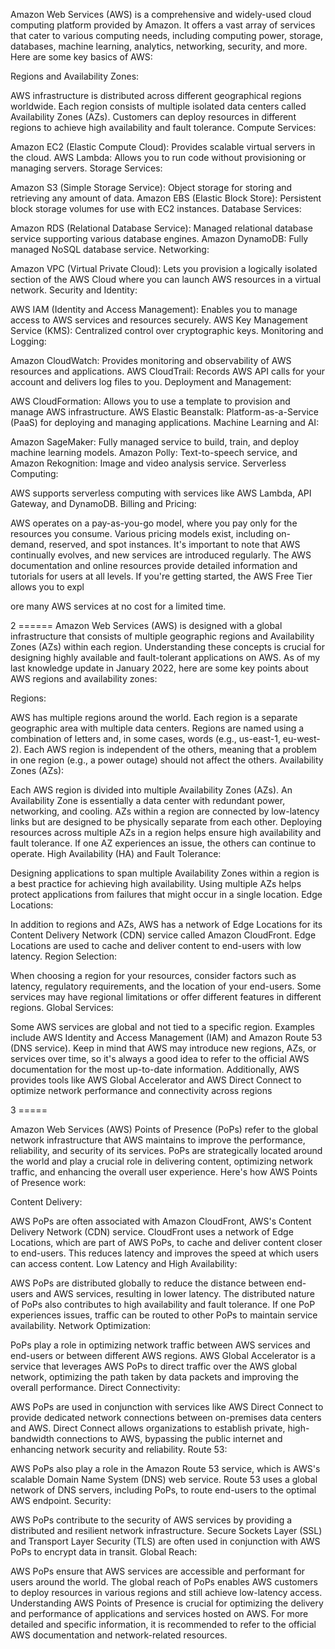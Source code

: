 Amazon Web Services (AWS) is a comprehensive and widely-used cloud computing platform provided by Amazon. It offers a vast array of services that cater to various computing needs, including computing power, storage, databases, machine learning, analytics, networking, security, and more. Here are some key basics of AWS:

Regions and Availability Zones:

AWS infrastructure is distributed across different geographical regions worldwide.
Each region consists of multiple isolated data centers called Availability Zones (AZs).
Customers can deploy resources in different regions to achieve high availability and fault tolerance.
Compute Services:

Amazon EC2 (Elastic Compute Cloud): Provides scalable virtual servers in the cloud.
AWS Lambda: Allows you to run code without provisioning or managing servers.
Storage Services:

Amazon S3 (Simple Storage Service): Object storage for storing and retrieving any amount of data.
Amazon EBS (Elastic Block Store): Persistent block storage volumes for use with EC2 instances.
Database Services:

Amazon RDS (Relational Database Service): Managed relational database service supporting various database engines.
Amazon DynamoDB: Fully managed NoSQL database service.
Networking:

Amazon VPC (Virtual Private Cloud): Lets you provision a logically isolated section of the AWS Cloud where you can launch AWS resources in a virtual network.
Security and Identity:

AWS IAM (Identity and Access Management): Enables you to manage access to AWS services and resources securely.
AWS Key Management Service (KMS): Centralized control over cryptographic keys.
Monitoring and Logging:

Amazon CloudWatch: Provides monitoring and observability of AWS resources and applications.
AWS CloudTrail: Records AWS API calls for your account and delivers log files to you.
Deployment and Management:

AWS CloudFormation: Allows you to use a template to provision and manage AWS infrastructure.
AWS Elastic Beanstalk: Platform-as-a-Service (PaaS) for deploying and managing applications.
Machine Learning and AI:

Amazon SageMaker: Fully managed service to build, train, and deploy machine learning models.
Amazon Polly: Text-to-speech service, and Amazon Rekognition: Image and video analysis service.
Serverless Computing:

AWS supports serverless computing with services like AWS Lambda, API Gateway, and DynamoDB.
Billing and Pricing:

AWS operates on a pay-as-you-go model, where you pay only for the resources you consume.
Various pricing models exist, including on-demand, reserved, and spot instances.
It's important to note that AWS continually evolves, and new services are introduced regularly. The AWS documentation and online resources provide detailed information and tutorials for users at all levels. If you're getting started, the AWS Free Tier allows you to expl

ore many AWS services at no cost for a limited time.

2 ====== 
Amazon Web Services (AWS) is designed with a global infrastructure that consists of multiple geographic regions and Availability Zones (AZs) within each region. Understanding these concepts is crucial for designing highly available and fault-tolerant applications on AWS. As of my last knowledge update in January 2022, here are some key points about AWS regions and availability zones:

Regions:

AWS has multiple regions around the world. Each region is a separate geographic area with multiple data centers.
Regions are named using a combination of letters and, in some cases, words (e.g., us-east-1, eu-west-2).
Each AWS region is independent of the others, meaning that a problem in one region (e.g., a power outage) should not affect the others.
Availability Zones (AZs):

Each AWS region is divided into multiple Availability Zones (AZs).
An Availability Zone is essentially a data center with redundant power, networking, and cooling.
AZs within a region are connected by low-latency links but are designed to be physically separate from each other.
Deploying resources across multiple AZs in a region helps ensure high availability and fault tolerance. If one AZ experiences an issue, the others can continue to operate.
High Availability (HA) and Fault Tolerance:

Designing applications to span multiple Availability Zones within a region is a best practice for achieving high availability.
Using multiple AZs helps protect applications from failures that might occur in a single location.
Edge Locations:

In addition to regions and AZs, AWS has a network of Edge Locations for its Content Delivery Network (CDN) service called Amazon CloudFront.
Edge Locations are used to cache and deliver content to end-users with low latency.
Region Selection:

When choosing a region for your resources, consider factors such as latency, regulatory requirements, and the location of your end-users.
Some services may have regional limitations or offer different features in different regions.
Global Services:

Some AWS services are global and not tied to a specific region. Examples include AWS Identity and Access Management (IAM) and Amazon Route 53 (DNS service).
Keep in mind that AWS may introduce new regions, AZs, or services over time, so it's always a good idea to refer to the official AWS documentation for the most up-to-date information. Additionally, AWS provides tools like AWS Global Accelerator and AWS Direct Connect to optimize network performance and connectivity across regions

3 =====

Amazon Web Services (AWS) Points of Presence (PoPs) refer to the global network infrastructure that AWS maintains to improve the performance, reliability, and security of its services. PoPs are strategically located around the world and play a crucial role in delivering content, optimizing network traffic, and enhancing the overall user experience. Here's how AWS Points of Presence work:

Content Delivery:

AWS PoPs are often associated with Amazon CloudFront, AWS's Content Delivery Network (CDN) service.
CloudFront uses a network of Edge Locations, which are part of AWS PoPs, to cache and deliver content closer to end-users. This reduces latency and improves the speed at which users can access content.
Low Latency and High Availability:

AWS PoPs are distributed globally to reduce the distance between end-users and AWS services, resulting in lower latency.
The distributed nature of PoPs also contributes to high availability and fault tolerance. If one PoP experiences issues, traffic can be routed to other PoPs to maintain service availability.
Network Optimization:

PoPs play a role in optimizing network traffic between AWS services and end-users or between different AWS regions.
AWS Global Accelerator is a service that leverages AWS PoPs to direct traffic over the AWS global network, optimizing the path taken by data packets and improving the overall performance.
Direct Connectivity:

AWS PoPs are used in conjunction with services like AWS Direct Connect to provide dedicated network connections between on-premises data centers and AWS.
Direct Connect allows organizations to establish private, high-bandwidth connections to AWS, bypassing the public internet and enhancing network security and reliability.
Route 53:

AWS PoPs also play a role in the Amazon Route 53 service, which is AWS's scalable Domain Name System (DNS) web service. Route 53 uses a global network of DNS servers, including PoPs, to route end-users to the optimal AWS endpoint.
Security:

AWS PoPs contribute to the security of AWS services by providing a distributed and resilient network infrastructure.
Secure Sockets Layer (SSL) and Transport Layer Security (TLS) are often used in conjunction with AWS PoPs to encrypt data in transit.
Global Reach:

AWS PoPs ensure that AWS services are accessible and performant for users around the world.
The global reach of PoPs enables AWS customers to deploy resources in various regions and still achieve low-latency access.
Understanding AWS Points of Presence is crucial for optimizing the delivery and performance of applications and services hosted on AWS. For more detailed and specific information, it is recommended to refer to the official AWS documentation and network-related resources.





